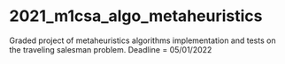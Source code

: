 # 2021_m1csa_algo_metaheuristics
Graded project of metaheuristics algorithms implementation and tests on the traveling salesman problem. Deadline = 05/01/2022
